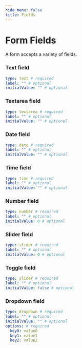 ```yaml
---
hide_menu: false
title: Fields
---
```

# Form Fields

A form accepts a variety of fields.

### Text field

```yaml
type: text # required
label: "" # optional
initialValue: "" # optional
```

### Textarea field

```yaml
type: textarea # required
label: "" # optional
initialValue: "" # optional
```

### Date field

```yaml
type: date # required
label: "" # optional
initialValue: "" # optional
```

### Time field

```yaml
type: time # required
label: "" # optional
initialValue: "" # optional
```

### Number field

```yaml
type: number # required
label: "" # optional
initialValue: 0 # optional
```

### Slider field

```yaml
type: slider # required
label: "" # optional
initialValue: 0 # optional
```

### Toggle field

```yaml
type: slider # required
label: "" # optional
initialValue: false # optional
```

### Dropdown field

```yaml
type: dropdown # required
label: "" # optional
initialValue: "" # optional
options: # required
  key0: value0
  key1: value1
  key2: value2
```
